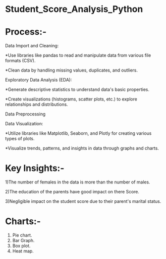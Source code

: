 # Student_Score_Analysis_Python
# Process:-
Data Import and Cleaning:

*Use libraries like pandas to read and manipulate data from various file formats (CSV).

*Clean data by handling missing values, duplicates, and outliers.

Exploratory Data Analysis (EDA):

*Generate descriptive statistics to understand data's basic properties.

*Create visualizations (histograms, scatter plots, etc.) to explore relationships and distributions.

Data Preprocessing

Data Visualization:

*Utilize libraries like Matplotlib, Seaborn, and Plotly for creating various types of plots.

*Visualize trends, patterns, and insights in data through graphs and charts.

# Key Insights:-

1)The number of females in the data is more than the number of males.

2)The education of the parents have good impact on there Score.

3)Negligible impact on the student score due to their parent's marital status.

# Charts:-
1) Pie chart.
2) Bar Graph.
3) Box plot.
4) Heat map.
